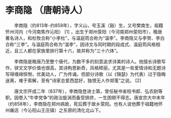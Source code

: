 # 李商隐 （唐朝诗人）

　　李商隐（约813年-约858年），字义山，号玉溪（谿）生，又号樊南生，祖籍怀州河内（今河南焦作沁阳） [1]  ，出生于郑州荥阳（今河南郑州荥阳市），晚唐著名诗人，和杜牧合称“小李杜”，与温庭筠合称为“温李”。李商隐又与李贺、李白合称“三李”。与温庭筠合称为“温李”，因诗文与同时期的段成式、温庭筠风格相近，且三人都在家族里排行第十六，故并称为“三十六体”。

　　李商隐是晚唐乃至整个唐代，为数不多的刻意追求诗美的诗人。他擅长诗歌写作，骈文文学价值也很高，其诗构思新奇，风格秾丽，尤其是一些爱情诗和无题诗写得缠绵悱恻，优美动人，广为传诵。但部分诗歌（以《锦瑟》为代表）过于隐晦迷离，难于索解，至有“诗家总爱西昆好，独恨无人作郑笺”之说。 [2]

　　唐文宗开成二年（837年），李商隐登进士第，曾任秘书省校书郎、弘农尉等职。因卷入“牛李党争”的政治旋涡而备受排挤，一生困顿不得志。唐宣宗大中末年（约858年），李商隐在郑州病故，死后葬于故乡荥阳。也有人说他葬于祖籍地怀州雍店（今沁阳山王庄镇）之东原的清化北山下。